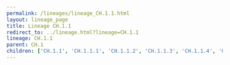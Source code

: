 ```yaml
---
permalink: /lineages/lineage_CH.1.1.html
layout: lineage_page
title: Lineage CH.1.1
redirect_to: ../lineage.html?lineage=CH.1.1
lineage: CH.1.1
parent: CH.1
children: ['CH.1.1', 'CH.1.1.1', 'CH.1.1.2', 'CH.1.1.3', 'CH.1.1.4', 'CH.1.1.5', 'CH.1.1.6', 'CH.1.1.7', 'CH.1.1.8', 'CH.1.1.9', 'CH.1.1.10', 'CH.1.1.11', 'CH.1.1.12', 'CH.1.1.13', 'CH.1.1.14', 'CH.1.1.15', 'CH.1.1.16', 'CH.1.1.17', 'CH.1.1.18', 'CH.1.1.19', 'CH.1.1.20', 'CH.1.1.21', 'CH.1.1.22', 'CH.1.1.23', 'CH.1.1.24', 'CH.1.1.25', 'CH.1.1.26', 'CH.1.1.27', 'CH.1.1.28', 'CH.1.1.29', 'CH.1.1.30', 'CH.1.1.31', 'CH.1.1.32']
---
```

